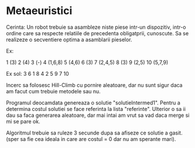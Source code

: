 # Metaeuristici
Cerinta:
Un robot trebuie sa asambleze niste piese intr-un dispozitiv, intr-o ordine care sa respecte relatiile de precedenta obligatprii, cunoscute. Sa se realizeze o secventiere optima a asamblarii pieselor.

Ex:

1   (3)
2   (4)
3   (-)
4   (1,6,8)
5   (4,6)
6   (3)
7   (2,4,5)
8   (3)
9   (2,5)
10  (5,7,9)

Ex sol: 3 6 1 8 4 2 5 9 7 10

Incerc sa folosesc Hill-Climb cu pornire aleatoare, dar nu sunt sigur daca am facut cum trebuie metodele sau nu.

Programul deocamdata genereaza o solutie "solutieIntermed1". Pentru a determina costul solutiei se face referinta la lista "referinte". 
Ulterior o sa ii dau sa faca generarea aleatoare, dar mai intai am vrut sa vad daca merge si mi se pare ok.

Algoritmul trebuie sa ruleze 3 secunde dupa sa afiseze ce solutie a gasit.(sper sa fie cea ideala in care are costul = 0 dar nu am sperante mari). 

